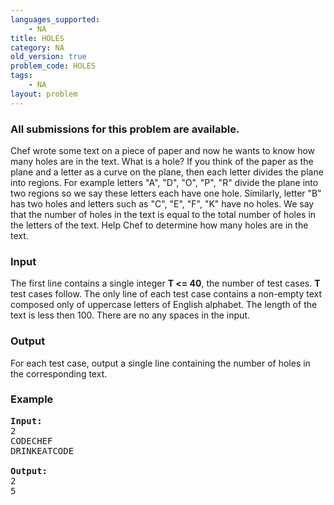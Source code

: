 ```yaml
---
languages_supported:
    - NA
title: HOLES
category: NA
old_version: true
problem_code: HOLES
tags:
    - NA
layout: problem
---
```

###  All submissions for this problem are available. 

Chef wrote some text on a piece of paper and now he wants to know how many holes are in the text. What is a hole? If you think of the paper as the plane and a letter as a curve on the plane, then each letter divides the plane into regions. For example letters "A", "D", "O", "P", "R" divide the plane into two regions so we say these letters each have one hole. Similarly, letter "B" has two holes and letters such as "C", "E", "F", "K" have no holes. We say that the number of holes in the text is equal to the total number of holes in the letters of the text. Help Chef to determine how many holes are in the text.

### Input

 The first line contains a single integer **T <= 40**, the number of test cases. **T** test cases follow. The only line of each test case contains a non-empty text composed only of uppercase letters of English alphabet. The length of the text is less then 100. There are no any spaces in the input.

### Output

 For each test case, output a single line containing the number of holes in the corresponding text.

### Example

<pre>
<b>Input:</b>
2
CODECHEF
DRINKEATCODE

<b>Output:</b>
2
5
</pre>